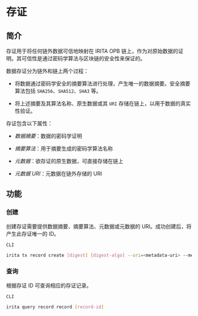 <!--
order: 3
-->

# 存证

## 简介

存证用于将任何链外数据可信地映射在 IRITA OPB 链上，作为对原始数据的证明。其可信性是通过密码学算法与区块链的安全性来保证的。

数据存证分为链外和链上两个过程：

- 将数据通过密码学安全的摘要算法进行处理，产生唯一的数据摘要。安全摘要算法包括 `SHA256`、`SHA512`、`SHA3` 等。

- 将上述摘要及其算法名称、原生数据或其 `URI` 存储在链上，以用于数据的真实性验证。

存证包含以下属性：

- _数据摘要_：数据的密码学证明

- _摘要算法_：用于摘要生成的密码学算法名称

- _元数据_：欲存证的原生数据，可直接存储在链上

- _元数据 URI_：元数据在链外存储的 URI

## 功能

### 创建

创建存证需要提供数据摘要、摘要算法、元数据或元数据的 URI。成功创建后，将产生此存证唯一的 ID。

`CLI`

```bash
irita tx record create [digest] [digest-algo] --uri=<metadata-uri> --meta=<metadata>
```

### 查询

根据存证 ID 可查询相应的存证记录。

`CLI`

```bash
irita query record record [record-id]
```
